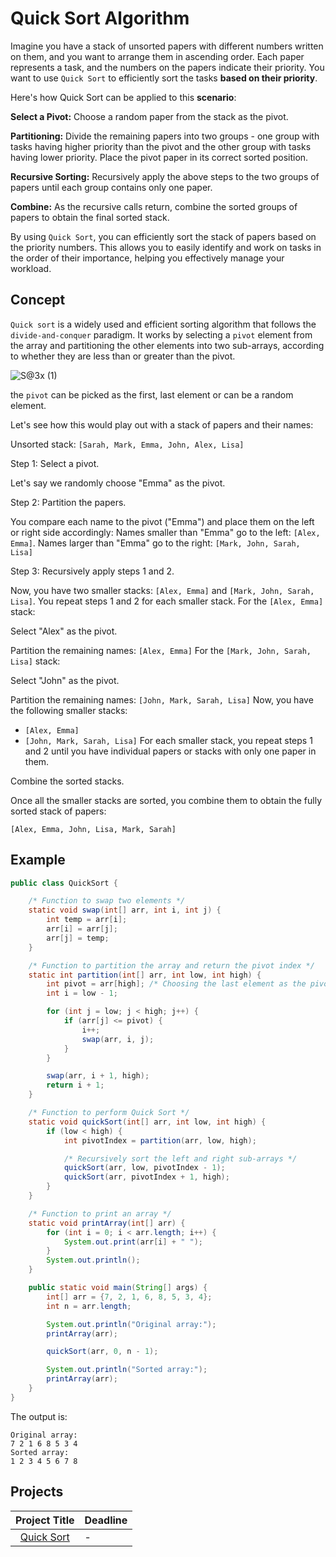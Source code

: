 # Quick Sort Algorithm
Imagine you have a stack of unsorted papers with different numbers written on them, and you want to arrange them in ascending order. Each paper represents a task, and the numbers on the papers indicate their priority. You want to use `Quick Sort` to efficiently sort the tasks **based on their priority**.

 Here's how Quick Sort can be applied to this **scenario**:

**Select a Pivot:** Choose a random paper from the stack as the pivot.

**Partitioning:** Divide the remaining papers into two groups - one group with tasks having higher priority than the pivot and the other group with tasks having lower priority. Place the pivot paper in its correct sorted position.

**Recursive Sorting:** Recursively apply the above steps to the two groups of papers until each group contains only one paper.

**Combine:** As the recursive calls return, combine the sorted groups of papers to obtain the final sorted stack.

By using `Quick Sort`, you can efficiently sort the stack of papers based on the priority numbers. This allows you to easily identify and work on tasks in the order of their importance, helping you effectively manage your workload.

## Concept

`Quick sort` is a widely used and efficient sorting algorithm that follows the `divide-and-conquer` paradigm. It works by selecting a `pivot` element from the array and partitioning the other elements into two sub-arrays, according to whether they are less than or greater than the pivot. 


![S@3x (1)](https://github.com/SAFCSP-Team/data-structures-and-algorithms-bootcamp/assets/148945652/2743bd5e-b721-4e6a-af71-b8adb883d835)


 the `pivot` can be picked as the first, last element or can be a random element.

Let's see how this would play out with a stack of papers and their names:

Unsorted stack: `[Sarah, Mark, Emma, John, Alex, Lisa]`

Step 1: Select a pivot.

Let's say we randomly choose "Emma" as the pivot.

Step 2: Partition the papers.

You compare each name to the pivot ("Emma") and place them on the left or right side accordingly:
Names smaller than "Emma" go to the left: `[Alex, Emma]`.
Names larger than "Emma" go to the right: `[Mark, John, Sarah, Lisa]`

Step 3: Recursively apply steps 1 and 2.

Now, you have two smaller stacks: `[Alex, Emma]` and `[Mark, John, Sarah, Lisa]`.
You repeat steps 1 and 2 for each smaller stack.
For the `[Alex, Emma]` stack:

Select "Alex" as the pivot.

Partition the remaining names: `[Alex, Emma]`
For the `[Mark, John, Sarah, Lisa]` stack:

Select "John" as the pivot.

Partition the remaining names: `[John, Mark, Sarah, Lisa]`
Now, you have the following smaller stacks:

* `[Alex, Emma]`
* `[John, Mark, Sarah, Lisa]`
For each smaller stack, you repeat steps 1 and 2 until you have individual papers or stacks with only one paper in them.

Combine the sorted stacks.

Once all the smaller stacks are sorted, you combine them to obtain the fully sorted stack of papers: 

`[Alex, Emma, John, Lisa, Mark, Sarah]`
  
## Example 
```java
public class QuickSort {

    /* Function to swap two elements */
    static void swap(int[] arr, int i, int j) {
        int temp = arr[i];
        arr[i] = arr[j];
        arr[j] = temp;
    }

    /* Function to partition the array and return the pivot index */
    static int partition(int[] arr, int low, int high) {
        int pivot = arr[high]; /* Choosing the last element as the pivot */
        int i = low - 1;

        for (int j = low; j < high; j++) {
            if (arr[j] <= pivot) {
                i++;
                swap(arr, i, j);
            }
        }

        swap(arr, i + 1, high);
        return i + 1;
    }

    /* Function to perform Quick Sort */
    static void quickSort(int[] arr, int low, int high) {
        if (low < high) {
            int pivotIndex = partition(arr, low, high);

            /* Recursively sort the left and right sub-arrays */
            quickSort(arr, low, pivotIndex - 1);
            quickSort(arr, pivotIndex + 1, high);
        }
    }

    /* Function to print an array */
    static void printArray(int[] arr) {
        for (int i = 0; i < arr.length; i++) {
            System.out.print(arr[i] + " ");
        }
        System.out.println();
    }

    public static void main(String[] args) {
        int[] arr = {7, 2, 1, 6, 8, 5, 3, 4};
        int n = arr.length;

        System.out.println("Original array:");
        printArray(arr);

        quickSort(arr, 0, n - 1);

        System.out.println("Sorted array:");
        printArray(arr);
    }
}
```

The output is:

```
Original array:
7 2 1 6 8 5 3 4
Sorted array:
1 2 3 4 5 6 7 8
```

## Projects

|Project Title | Deadline |
|:-----------:|:-------------|
|[Quick Sort](https://github.com/SAFCSP-Team/quick-sort) | - | 


